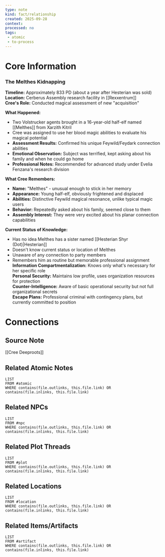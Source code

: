 ```yaml
---
type: note
kind: fact/relationship
created: 2025-09-28
context: 
processed: no
tags:
 - atomic
 - to-process
---
```

# Core Information

### **The Melthes Kidnapping**

**Timeline:** Approximately 833 PD (about a year after Hesterian was sold)  
**Location:** Cerberus Assembly research facility in [[Rexxentrum]]  
**Cree's Role:** Conducted magical assessment of new "acquisition"

**What Happened:**

- Two Volstrucker agents brought in a 16-year-old half-elf named [[Melthes]] from Xarzith Kitril
- Cree was assigned to use her blood magic abilities to evaluate his magical potential
- **Assessment Results:** Confirmed his unique Feywild/Feydark connection abilities
- **Emotional Observation:** Subject was terrified, kept asking about his family and when he could go home
- **Professional Notes:** Recommended for advanced study under Evelia Fenzana's research division

**What Cree Remembers:**

- **Name:** "Melthes" - unusual enough to stick in her memory
- **Appearance:** Young half-elf, obviously frightened and displaced
- **Abilities:** Distinctive Feywild magical resonance, unlike typical magic users
- **Behavior:** Repeatedly asked about his family, seemed close to them
- **Assembly Interest:** They were very excited about his planar connection capabilities

**Current Status of Knowledge:**

- Has no idea Melthes has a sister named [[Hesterian Shyr (Dot)|Hesterian]]
- Doesn't know current status or location of Melthes
- Unaware of any connection to party members
- Remembers him as routine but memorable professional assignment **Information Compartmentalization:** Knows only what's necessary for her specific role  
    **Personal Security:** Maintains low profile, uses organization resources for protection  
    **Counter-Intelligence:** Aware of basic operational security but not full organizational secrets  
    **Escape Plans:** Professional criminal with contingency plans, but currently committed to position

# Connections
## Source Note
[[Cree Deeproots]]

## Related Atomic Notes
```dataview
LIST
FROM #atomic
WHERE contains(file.outlinks, this.file.link) OR contains(file.inlinks, this.file.link)
```

## Related NPCs
```dataview
LIST
FROM #npc 
WHERE contains(file.outlinks, this.file.link) OR contains(file.inlinks, this.file.link)
```

## Related Plot Threads
```dataview
LIST
FROM #plot  
WHERE contains(file.outlinks, this.file.link) OR contains(file.inlinks, this.file.link)
```

## Related Locations
```dataview
LIST
FROM #location 
WHERE contains(file.outlinks, this.file.link) OR contains(file.inlinks, this.file.link)
```

## Related Items/Artifacts
```dataview
LIST
FROM #artifact 
WHERE contains(file.outlinks, this.file.link) OR contains(file.inlinks, this.file.link)
```
